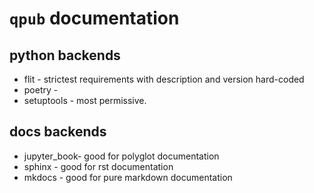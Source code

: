 # `qpub` documentation

## python backends

* flit - strictest requirements with description and version hard-coded
* poetry -
* setuptools - most permissive.

## docs backends

* jupyter_book- good for polyglot documentation
* sphinx - good for rst documentation
* mkdocs - good for pure markdown documentation
